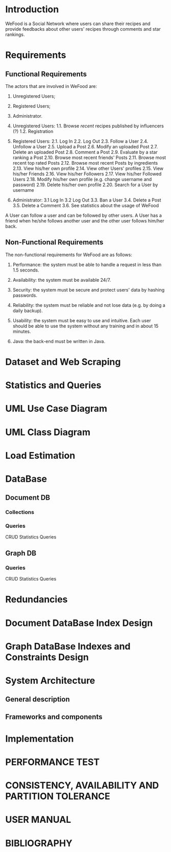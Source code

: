 
# Introduction
WeFood is a Social Network where users can share their recipes and
provide feedbacks about other users' recipes through comments and star rankings. 

# Requirements


## Functional Requirements
The actors that are involved in WeFood are:
1. Unregistered Users;
2. Registered Users;
3. Administrator.

1. Unregistered Users:
    1.1. Browse *recent* recipes published by influencers (?)
    1.2. Registration

2. Registered Users:
    2.1. Log In
    2.2. Log Out
    2.3. Follow a User
    2.4. Unfollow a User
    2.5. Upload a Post
    2.6. Modify an uploaded Post
    2.7. Delete an uploaded Post
    2.8. Comment a Post
    2.9. Evaluate by a star ranking a Post
    2.10. Browse most recent friends' Posts
    2.11. Browse most recent top rated Posts
    2.12. Browse most recent Posts by ingredients
    2.13. View his/her own profile
    2.14. View other Users' profiles
    2.15. View his/her Friends
    2.16. View his/her Followers
    2.17. View his/her Followed Users
    2.18. Modify his/her own profile (e.g. change username and password)
    2.19. Delete his/her own profile
    2.20. Search for a User by username

3. Administrator:
    3.1 Log In
    3.2 Log Out
    3.3. Ban a User
    3.4. Delete a Post
    3.5. Delete a Comment
    3.6. See statistics about the usage of WeFood

A User can follow a user and can be followed by other users.
A User has a friend when he/she follows another user and the other user follows him/her back.

## Non-Functional Requirements
The non-functional requirements for WeFood are as follows:

1. Performance: the system must be able to handle a request in less than 1.5 seconds.

2. Availability: the system must be available 24/7.

3. Security: the system must be secure and protect users' data by hashing passwords.

4. Reliability: the system must be reliable and not lose data (e.g. by doing a daily backup).

5. Usability: the system must be easy to use and intuitive. Each user should be able to use the system without any training and in about 15 minutes.

6. Java: the back-end must be written in Java.

# Dataset and Web Scraping



# Statistics and Queries


# UML Use Case Diagram

# UML Class Diagram


# Load Estimation

# DataBase

## Document DB

### Collections

### Queries

CRUD
Statistics Queries

## Graph DB

### Queries

CRUD
Statistics Queries

# Redundancies

# Document DataBase Index Design

# Graph DataBase Indexes and Constraints Design

# System Architecture

## General description

## Frameworks and components

# Implementation

# PERFORMANCE TEST

# CONSISTENCY, AVAILABILITY AND PARTITION TOLERANCE

# USER MANUAL

# BIBLIOGRAPHY

